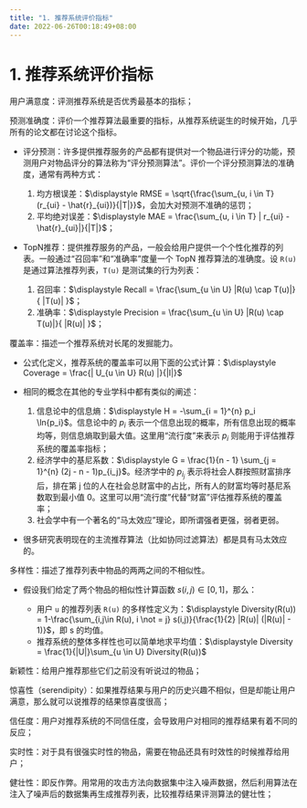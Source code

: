 ```yaml
---
title: "1. 推荐系统评价指标"
date: 2022-06-26T00:18:49+08:00
---
```


# 1. 推荐系统评价指标

用户满意度：评测推荐系统是否优秀最基本的指标；

预测准确度：评价一个推荐算法最重要的指标，从推荐系统诞生的时候开始，几乎所有的论文都在讨论这个指标。

- 评分预测：许多提供推荐服务的产品都有提供对一个物品进行评分的功能，预测用户对物品评分的算法称为“评分预测算法”。评价一个评分预测算法的准确度，通常有两种方式：
  
  1. 均方根误差：$\displaystyle RMSE = \sqrt{\frac{\sum_{u, i \in T} (r_{ui} - \hat{r}_{ui})}{|T|}}$，会加大对预测不准确的惩罚；
  2. 平均绝对误差：$\displaystyle MAE = \frac{\sum_{u, i \in T} | r_{ui} - \hat{r}_{ui}|}{|T|}$；

- TopN推荐：提供推荐服务的产品，一般会给用户提供一个个性化推荐的列表。一般通过“召回率”和“准确率”度量一个 TopN 推荐算法的准确度。设 `R(u)` 是通过算法推荐列表，`T(u)` 是测试集的行为列表：

  1. 召回率：$\displaystyle Recall = \frac{\sum_{u \in U} |R(u) \cap T(u)|}{ |T(u)| }$；
  2. 准确率：$\displaystyle Precision = \frac{\sum_{u \in U} |R(u) \cap T(u)|}{ |R(u)| }$；

覆盖率：描述一个推荐系统对长尾的发掘能力。

- 公式化定义，推荐系统的覆盖率可以用下面的公式计算：$\displaystyle Coverage = \frac{| U_{u \in U} R(u) |}{|I|}$
- 相同的概念在其他的专业学科中都有类似的阐述：

  1. 信息论中的信息熵：$\displaystyle H = -\sum_{i = 1}^{n} p_i \ln{p_i}$。信息论中的 $p_i$ 表示一个信息出现的概率，所有信息出现的概率均等，则信息熵取到最大值。这里用“流行度”来表示 $p_i$ 则能用于评估推荐系统的覆盖率指标；
  2. 经济学中的基尼系数：$\displaystyle G = \frac{1}{n - 1} \sum_{j = 1}^{n} (2j - n - 1)p_{i_j}$。经济学中的 $p_{i_j}$ 表示将社会人群按照财富排序后，排在第 j 位的人在社会总财富中的占比，所有人的财富均等时基尼系数取到最小值 0。这里可以用“流行度”代替“财富”评估推荐系统的覆盖率；
  3. 社会学中有一个著名的“马太效应”理论，即所谓强者更强，弱者更弱。

- 很多研究表明现在的主流推荐算法（比如协同过滤算法）都是具有马太效应的。

多样性：描述了推荐列表中物品的两两之间的不相似性。

- 假设我们给定了两个物品的相似性计算函数 $s(i, j) \in [0, 1]$，那么：

  - 用户 `u` 的推荐列表 `R(u)` 的多样性定义为：$\displaystyle Diversity(R(u)) = 1-\frac{\sum_{i,j\in R(u), i \not = j} s(i,j)}{\frac{1}{2} |R(u)| (|R(u)| - 1)}$，即 s 的均值。
  - 推荐系统的整体多样性也可以简单地求平均值：$\displaystyle Diversity = \frac{1}{|U|}\sum_{u \in U} Diversity(R(u))$

新颖性：给用户推荐那些它们之前没有听说过的物品；

惊喜性（serendipity）：如果推荐结果与用户的历史兴趣不相似，但是却能让用户满意，那么就可以说推荐的结果惊喜度很高；

信任度：用户对推荐系统的不同信任度，会导致用户对相同的推荐结果有着不同的反应；

实时性：对于具有很强实时性的物品，需要在物品还具有时效性的时候推荐给用户；

健壮性：即反作弊。用常用的攻击方法向数据集中注入噪声数据，然后利用算法在注入了噪声后的数据集再生成推荐列表，比较推荐结果评测算法的健壮性；